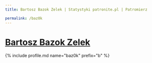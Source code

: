```yaml
---
title: Bartosz Bazok Zelek | Statystyki patronite.pl | Patromierz

permalink: /baz0k
---
```


# [Bartosz Bazok Zelek](https://patronite.pl/baz0k)

{% include profile.md name="baz0k" prefix="b" %}
